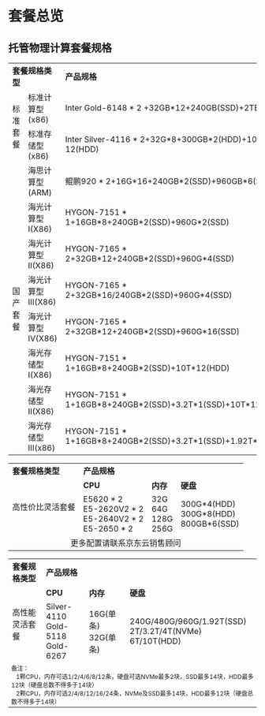 # 套餐总览


## 托管物理计算套餐规格

<table>
    <tr>
        <td colspan="2"><B>套餐规格类型</B></td> 
        <td ><B>产品规格</B></td> 	
    </tr>
    <tr>   
        <td rowspan="2">标准套餐</td>
		<td >标准计算型(x86)</td>
		<td >Inter Gold-6148 * 2 +32GB*12+240GB(SSD)+2TB(SSD)</td>
    </tr>
	<tr>   
		<td >标准存储型(x86)</td>
		<td >Inter Silver-4116 * 2+32G*8+300GB*2(HDD)+10TB * 12(HDD)</td>
     </tr>
     <tr>   
	  <td rowspan="8">国产套餐</td>
		<td >海思计算型(ARM)</td>
		<td >鲲鹏920 * 2+16G*16+240GB*2(SSD)+960GB*6(SSD)</td>
    </tr>
	<tr>   
		<td >海光计算型 I(X86)</td>
		<td >HYGON-7151 * 1+16GB*8+240GB*2(SSD)+960G*2(SSD)</td>
    </tr>
		<tr>   
		<td >海光计算型 II(X86)</td>
		<td >HYGON-7165 * 2+32GB*12+240GB*2(SSD)+960G*4(SSD)</td>
    </tr>
		<tr>   
		<td >海光计算型 III(X86)</td>
		<td >HYGON-7165 * 2+32GB*16/240GB*2(SSD)+960G*4(SSD)</td>
    </tr>
		<tr>   
		<td >海光计算型 IV(X86)</td>
		<td >HYGON-7165 * 2+32GB*12+240GB*2(SSD)+960G*16(SSD)</td>
    </tr>
		<tr>   
		<td >海光存储型 I(X86)</td>
		<td >HYGON-7151 * 1+16GB*8+240GB*2(SSD)+10T*12(HDD)</td>
    </tr>
		<tr>   
		<td >海光存储型 II(X86)</td>
		<td >HYGON-7151 * 1+16GB*8+240GB*2(SSD)+3.2T*1(SSD)+10T*12(HDD)</td>
    </tr>
		<tr>   
		<td >海光存储型 III(x86)</td>
		<td >HYGON-7151 * 1+16GB*8+240GB*2(SSD)+3.2T*1(SSD)+1.92T*16(HDD)</td>
    </tr>	
</table>


<table>
    <tr>
        <td colspan="1"><B>套餐规格类型</B></td> 
        <td colspan="3"><B>产品规格</B></td> 	
    </tr>
    <tr>   
        <td rowspan="2">高性价比灵活套餐</td>
		<td ><B>CPU</B></td>
	        <td ><B>内存</B></td>
	        <td ><B>硬盘</B></td>
    </tr>
	<tr>   
		<td >E5620 * 2<br>
		E5-2620V2 * 2<br>
		E5-2640V2 * 2<br>
		E5-2650 * 2</td>
		<td >32G<br>
		64G<br>
		128G<br>
		256G</td>
		<td >300G*4(HDD)<br>
		300G*8(HDD)<br>
		800GB*6(SSD)</td>
     </tr>
     <tr>
	<td colspan="4"  align="center">更多配置请联系京东云销售顾问</td> 	
    </tr>
</table>


<table>
    <tr>
        <td colspan="1"><B>套餐规格类型</B></td> 
        <td colspan="3"><B>产品规格</B></td> 	
    </tr>
    <tr>   
        <td rowspan="2">高性能灵活套餐</td>
		<td ><B>CPU</B></td>
	        <td ><B>内存</B></td>
	        <td ><B>硬盘</B></td>
    </tr>
	<tr>   
		<td > Silver-4110<br>
		Gold-5118<br>
		Gold-6267</td>
		<td >16G(单条)<br>
		32G(单条)</td>
		<td >240G/480G/960G/1.92T(SSD)<br>
		2T/3.2T/4T(NVMe)<br>
		6T/10T(HDD)</td>
     </tr>
    <tr style="font-size:12px;">
	<td colspan="4">备注：<br> 
&nbsp; &nbsp;1颗CPU，内存可选1/2/4/6/8/12条，硬盘可选NVMe最多2块，SSD最多14块，HDD最多12块（硬盘总数不得多于14块）<br> 
&nbsp; &nbsp;2颗CPU，内存可选2/4/8/12/16/24条，NVMe及SSD最多14块，HDD最多12块（硬盘总数不得多于14块）</td> 	
    </tr>
    
</table>


